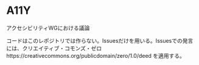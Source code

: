 # A11Y
アクセシビリティWGにおける議論

コードはこのレポジトリでは作らない。Issuesだけを用いる。Issuesでの発言には、クリエイティブ・コモンズ・ゼロhttps://creativecommons.org/publicdomain/zero/1.0/deed を適用する。

